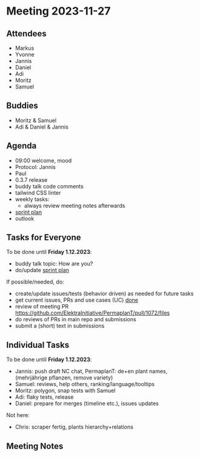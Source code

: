 # Meeting 2023-11-27

## Attendees

- Markus
- Yvonne
- Jannis
- Daniel
- Adi
- Moritz
- Samuel

## Buddies

- Moritz & Samuel
- Adi & Daniel & Jannis

## Agenda

- 09:00 welcome, mood
- Protocol: Jannis
- Paul
- 0.3.7 release
- buddy talk code comments
- tailwind CSS linter
- weekly tasks:
  - always review meeting notes afterwards
- [sprint plan](https://github.com/orgs/ElektraInitiative/projects/4/)
- outlook

## Tasks for Everyone

To be done until **Friday 1.12.2023**:

- buddy talk topic: How are you?
- do/update [sprint plan](https://github.com/orgs/ElektraInitiative/projects/4/)

If possible/needed, do:

- create/update issues/tests (behavior driven) as needed for future tasks
- get current issues, PRs and use cases (UC) [done](../usecases/README.md)
- review of meeting PR https://github.com/ElektraInitiative/PermaplanT/pull/1072/files
- do reviews of PRs in main repo and submissions
- submit a (short) text in submissions

## Individual Tasks

To be done until **Friday 1.12.2023**:

- Jannis: push draft NC chat, PermaplanT: de+en plant names, (mehrjährige pflanzen, remove variety)
- Samuel: reviews, help others, ranking/language/tooltips
- Moritz: polygon, snap tests with Samuel
- Adi: flaky tests, release
- Daniel: prepare for merges (timeline etc.), issues updates

Not here:

- Chris: scraper fertig, plants hierarchy+relations

## Meeting Notes
